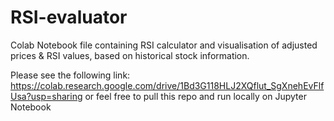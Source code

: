 # RSI-evaluator
Colab Notebook file containing RSI calculator and visualisation of adjusted prices &amp; RSI values, based on historical stock information. 

Please see the following link: https://colab.research.google.com/drive/1Bd3G118HLJ2XQflut_SgXnehEvFlfUsa?usp=sharing or feel free to pull this repo and run locally on Jupyter Notebook 
